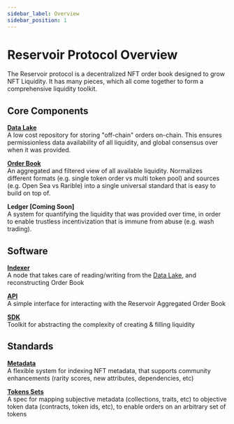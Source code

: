 ```yaml
---
sidebar_label: Overview
sidebar_position: 1
---
```


# Reservoir Protocol Overview

The Reservoir protocol is a decentralized NFT order book designed to grow NFT Liquidity. It has many pieces, which all come together to form a comprehensive liquidity toolkit.

## Core Components

**[Data Lake](data-lake)**  
A low cost repository for storing "off-chain" orders on-chain. This ensures permissionless data availability of all liquidity, and global consensus over when it was provided.

**[Order Book](order-book)**  
An aggregated and filtered view of all available liquidity. Normalizes different formats (e.g. single token order vs multi token pool) and sources (e.g. Open Sea vs Rarible) into a single universal standard that is easy to build on top of.

**Ledger [Coming Soon]**  
A system for quantifying the liquidity that was provided over time, in order to enable trustless incentivization that is immune from abuse (e.g. wash trading).

## Software

**[Indexer](indexer)**  
A node that takes care of reading/writing from the [Data Lake](data-lake), and reconstructing Order Book

**[API](api)**  
A simple interface for interacting with the Reservoir Aggregated Order Book

**[SDK](SDK/overview)**  
Toolkit for abstracting the complexity of creating & filling liquidity

## Standards

**[Metadata](metadata)**  
A flexible system for indexing NFT metadata, that supports community enhancements (rarity scores, new attributes, dependencies, etc)

**[Tokens Sets](token-sets)**  
A spec for mapping subjective metadata (collections, traits, etc) to objective token data (contracts, token ids, etc), to enable orders on an arbitrary set of tokens
